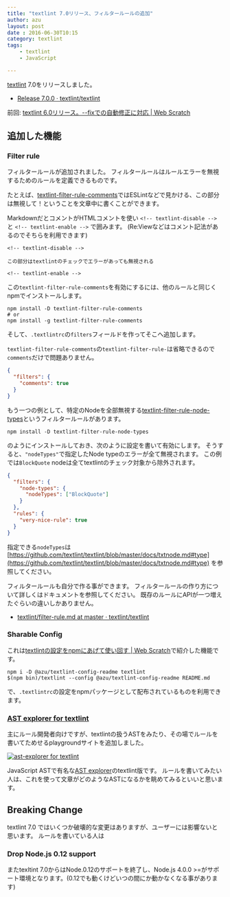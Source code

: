 ```yaml
---
title: "textlint 7.0リリース、フィルタールールの追加"
author: azu
layout: post
date : 2016-06-30T10:15
category: textlint
tags:
    - textlint
    - JavaScript

---
```


[textlint](https://github.com/textlint/textlint "textlint") 7.0をリリースしました。

- [Release 7.0.0 · textlint/textlint](https://github.com/textlint/textlint/releases/tag/7.0.0 "Release 7.0.0 · textlint/textlint")

前回: [textlint 6.0リリース。--fixでの自動修正に対応 | Web Scratch](http://efcl.info/2016/03/15/textlint--fix/ "textlint 6.0リリース。--fixでの自動修正に対応 | Web Scratch")

## 追加した機能

### Filter rule 

フィルタールールが追加されました。
フィルタールールはルールエラーを無視するためのルールを定義できるものです。

たとえば、[textlint-filter-rule-comments](https://github.com/textlint/textlint-filter-rule-comments)ではESLintなどで見かける、この部分は無視して！ということを文章中に書くことができます。

MarkdownだとコメントがHTMLコメントを使い `<!-- textlint-disable -->` と `<!-- textlint-enable -->` で囲みます。
(Re:Viewなどはコメント記法があるのでそちらを利用できます)


```
<!-- textlint-disable -->

この部分はtextlintのチェックでエラーがあっても無視される

<!-- textlint-enable -->
```

この`textlint-filter-rule-comments`を有効にするには、他のルールと同じくnpmでインストールします。

```
npm install -D textlint-filter-rule-comments
# or
npm install -g textlint-filter-rule-comments
```

そして、`.textlintrc`の`filters`フィールドを作ってそこへ追加します。

`textlint-filter-rule-comments`の`textlint-filter-rule-`は省略できるので`comments`だけで問題ありません。

```json
{
  "filters": {
    "comments": true
  }
}
```


もう一つの例として、特定のNodeを全部無視する[textlint-filter-rule-node-types](https://github.com/textlint/textlint-filter-rule-node-types)というフィルタールールがあります。

```
npm install -D textlint-filter-rule-node-types
```

のようにインストールしておき、次のように設定を書いて有効にします。
そうすると、`"nodeTypes"`で指定したNode typeのエラーが全て無視されます。
この例では`BlockQuote` nodeは全てtextlintのチェック対象から除外されます。

```json
{
  "filters": {
    "node-types": {
      "nodeTypes": ["BlockQuote"]
    }
  },
  "rules": {
    "very-nice-rule": true
  }
}
```

指定できる`nodeTypes`は [https://github.com/textlint/textlint/blob/master/docs/txtnode.md#type](https://github.com/textlint/textlint/blob/master/docs/txtnode.md#type) を参照してください。

フィルタールールも自分で作る事ができます。
フィルタールールの作り方について詳しくはドキュメントを参照してください。
既存のルールにAPIが一つ増えたぐらいの違いしかありません。

- [textlint/filter-rule.md at master · textlint/textlint](https://github.com/textlint/textlint/blob/master/docs/filter-rule.md "textlint/filter-rule.md at master · textlint/textlint")

### Sharable Config

これは[textlintの設定をnpmにあげて使い回す | Web Scratch](http://efcl.info/2016/04/08/textlint-sharable-config/ "textlintの設定をnpmにあげて使い回す | Web Scratch")で紹介した機能です。

```
npm i -D @azu/textlint-config-readme textlint
$(npm bin)/textlint --config @azu/textlint-config-readme README.md
```

で、`.textlintrc`の設定をnpmパッケージとして配布されているものを利用できます。

### [AST explorer for textlint](https://textlint.github.io/astexplorer/ "AST explorer for textlint")


主にルール開発者向けですが、textlintの扱うASTをみたり、その場でルールを書いてためせるplaygroundサイトを追加しました。

[![ast-explorer for textlint](https://raw.githubusercontent.com/textlint/textlint/master/docs/resources/ast-explorer.png)](https://textlint.github.io/astexplorer/)

JavaScript ASTで有名な[AST explorer](http://astexplorer.net/)のtextlint版です。
ルールを書いてみたい人は、これを使って文章がどのようなASTになるかを眺めてみるといいと思います。

## Breaking Change

textlint 7.0 ではいくつか破壊的な変更はありますが、ユーザーには影響ないと思います。
ルールを書いている人は

### Drop Node.js 0.12 support

またtexltint 7.0からはNode.0.12のサポートを終了し、Node.js 4.0.0 >=がサポート環境となります。(0.12でも動くけどいつの間にか動かなくなる事があります)
